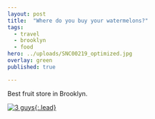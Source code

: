 ```yaml
---
layout: post
title:  "Where do you buy your watermelons?"
tags:
  - travel
  - brooklyn
  - food
hero: ../uploads/SNC00219_optimized.jpg
overlay: green
published: true

---
```


Best fruit store in Brooklyn.

[![3 guys](../uploads/SNC00219_optimized.jpg){:.lead}](../uploads/SNC00219.jpg)